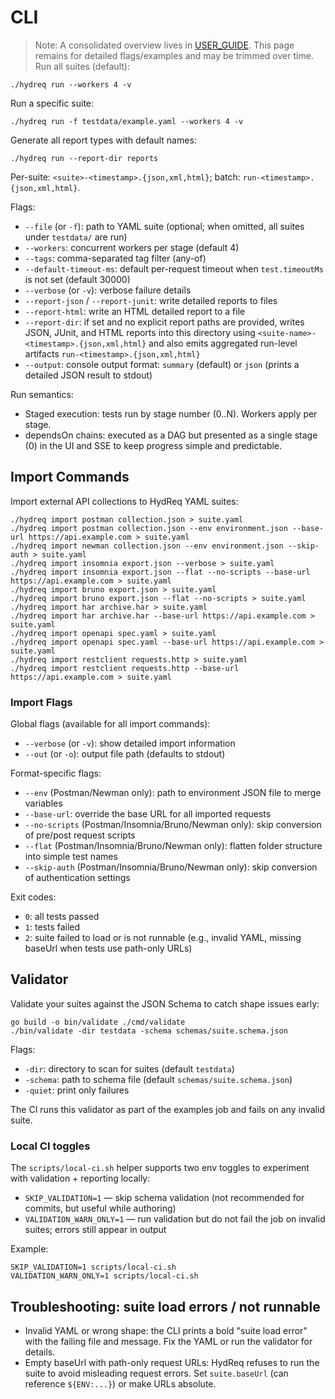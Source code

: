 # CLI

> Note: A consolidated overview lives in [USER_GUIDE](./USER_GUIDE.md). This page remains for detailed flags/examples and may be trimmed over time.
Run all suites (default):
```
./hydreq run --workers 4 -v
```

Run a specific suite:
```
./hydreq run -f testdata/example.yaml --workers 4 -v
```

Generate all report types with default names:
```
./hydreq run --report-dir reports
```
Per-suite: `<suite>-<timestamp>.{json,xml,html}`; batch: `run-<timestamp>.{json,xml,html}`.

Flags:
- `--file` (or `-f`): path to YAML suite (optional; when omitted, all suites under `testdata/` are run)
- `--workers`: concurrent workers per stage (default 4)
- `--tags`: comma-separated tag filter (any-of)
- `--default-timeout-ms`: default per-request timeout when `test.timeoutMs` is not set (default 30000)
- `--verbose` (or `-v`): verbose failure details
- `--report-json` / `--report-junit`: write detailed reports to files
- `--report-html`: write an HTML detailed report to a file
- `--report-dir`: if set and no explicit report paths are provided, writes JSON, JUnit, and HTML reports into this directory using `<suite-name>-<timestamp>.{json,xml,html}` and also emits aggregated run-level artifacts `run-<timestamp>.{json,xml,html}`
- `--output`: console output format: `summary` (default) or `json` (prints a detailed JSON result to stdout)

Run semantics:
- Staged execution: tests run by stage number (0..N). Workers apply per stage.
- dependsOn chains: executed as a DAG but presented as a single stage (0) in the UI and SSE to keep progress simple and predictable.


## Import Commands

Import external API collections to HydReq YAML suites:

```
./hydreq import postman collection.json > suite.yaml
./hydreq import postman collection.json --env environment.json --base-url https://api.example.com > suite.yaml
./hydreq import newman collection.json --env environment.json --skip-auth > suite.yaml
./hydreq import insomnia export.json --verbose > suite.yaml
./hydreq import insomnia export.json --flat --no-scripts --base-url https://api.example.com > suite.yaml
./hydreq import bruno export.json > suite.yaml
./hydreq import bruno export.json --flat --no-scripts > suite.yaml
./hydreq import har archive.har > suite.yaml
./hydreq import har archive.har --base-url https://api.example.com > suite.yaml
./hydreq import openapi spec.yaml > suite.yaml
./hydreq import openapi spec.yaml --base-url https://api.example.com > suite.yaml
./hydreq import restclient requests.http > suite.yaml
./hydreq import restclient requests.http --base-url https://api.example.com > suite.yaml
```

### Import Flags

Global flags (available for all import commands):
- `--verbose` (or `-v`): show detailed import information
- `--out` (or `-o`): output file path (defaults to stdout)

Format-specific flags:
- `--env` (Postman/Newman only): path to environment JSON file to merge variables
- `--base-url`: override the base URL for all imported requests
- `--no-scripts` (Postman/Insomnia/Bruno/Newman only): skip conversion of pre/post request scripts
- `--flat` (Postman/Insomnia/Bruno/Newman only): flatten folder structure into simple test names
- `--skip-auth` (Postman/Insomnia/Bruno/Newman only): skip conversion of authentication settings

Exit codes:
- `0`: all tests passed
- `1`: tests failed
- `2`: suite failed to load or is not runnable (e.g., invalid YAML, missing baseUrl when tests use path-only URLs)

## Validator

Validate your suites against the JSON Schema to catch shape issues early:

```
go build -o bin/validate ./cmd/validate
./bin/validate -dir testdata -schema schemas/suite.schema.json
```

Flags:
- `-dir`: directory to scan for suites (default `testdata`)
- `-schema`: path to schema file (default `schemas/suite.schema.json`)
- `-quiet`: print only failures

The CI runs this validator as part of the examples job and fails on any invalid suite.

### Local CI toggles

The `scripts/local-ci.sh` helper supports two env toggles to experiment with validation + reporting locally:

- `SKIP_VALIDATION=1` — skip schema validation (not recommended for commits, but useful while authoring)
- `VALIDATION_WARN_ONLY=1` — run validation but do not fail the job on invalid suites; errors still appear in output

Example:
```
SKIP_VALIDATION=1 scripts/local-ci.sh
VALIDATION_WARN_ONLY=1 scripts/local-ci.sh
```

## Troubleshooting: suite load errors / not runnable

- Invalid YAML or wrong shape: the CLI prints a bold "suite load error" with the failing file and message. Fix the YAML or run the validator for details.
- Empty baseUrl with path-only request URLs: HydReq refuses to run the suite to avoid misleading request errors. Set `suite.baseUrl` (can reference `${ENV:...}`) or make URLs absolute.
